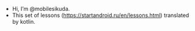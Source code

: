 - Hi, I’m @mobilesikuda.
- This set of lessons (https://startandroid.ru/en/lessons.html) translated by kotlin.
